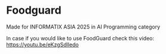 # Foodguard
Made for INFORMATIX ASIA 2025 in AI Programming category


In case if you would like to use FoodGuard check this video: https://youtu.be/eKzgSdlIedo
